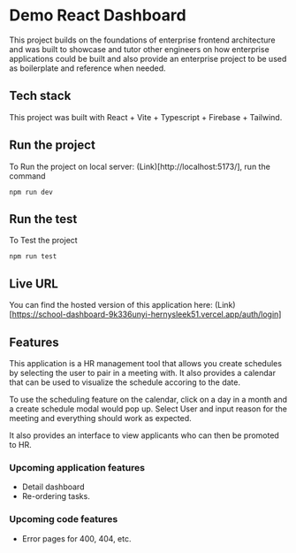 # Demo React Dashboard

This project builds on the foundations of enterprise frontend architecture and was built to showcase and tutor other engineers on how enterprise applications could
be built and also provide an enterprise project to be used as boilerplate and reference when needed.

## Tech stack

This project was built with React + Vite + Typescript + Firebase + Tailwind.


## Run the project

To Run the project on local server: (Link)[http://localhost:5173/], run the command

```
npm run dev
```

## Run the test

To Test the project

```
npm run test
```

## Live URL

You can find the hosted version of this application here: (Link)[https://school-dashboard-9k336unyi-hernysleek51.vercel.app/auth/login]


## Features

This application is a HR management tool that allows you create schedules by selecting the user to pair in a meeting with.
It also provides a calendar that can be used to visualize the schedule accoring to the date.

To use the scheduling feature on the calendar, click on a day in a month and a create schedule modal would pop up.
Select User and input reason for the meeting and everything should work as expected.

It also provides an interface to view applicants who can then be promoted to HR.

### Upcoming application features

- Detail dashboard
- Re-ordering tasks.

### Upcoming code features

- Error pages for 400, 404, etc.

